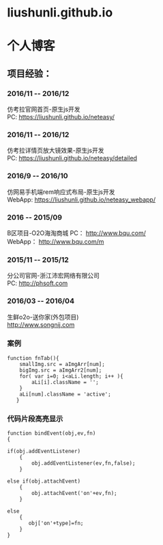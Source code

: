 # liushunli.github.io
个人博客
===================================

  
项目经验：
-----------------------------------
### 2016/11 -- 2016/12<br />
  仿考拉官网首页-原生js开发<br />
  PC: https://liushunli.github.io/neteasy/ <br />
  
### 2016/11 -- 2016/12
仿考拉详情页放大镜效果-原生js开发 <br />
PC: https://liushunli.github.io/neteasy/detailed <br />

### 2016/9 -- 2016/10 
仿网易手机端rem响应式布局-原生js开发<br />
WebApp: https://liushunli.github.io/neteasy_webapp/<br />

### 2016 -- 2015/09
B区项目-O2O海淘商城
PC： http://www.bqu.com/     <br/>
WebApp： http://www.bqu.com/m <br />

### 2015/11 -- 2015/12
分公司官网-浙江沛宏网络有限公司<br />
PC: http://phsoft.com<br />

### 2016/03 -- 2016/04
生鲜o2o-送你家(外包项目) <br />
http://www.songnij.com <br />
### 案例
    function fnTab(){
		smallImg.src = aImgArr[num];
		bigImg.src = aImgArr2[num];
		for( var i=0; i<aLi.length; i++ ){
			aLi[i].className = '';
		}
		aLi[num].className = 'active';
	   }


### 代码片段高亮显示

``` ev
function bindEvent(obj,ev,fn)
{
```
```ev
if(obj.addEventListener)
	{
		obj.addEventListener(ev,fn,false);
	}
```
```ev
else if(obj.attachEvent)
	{
		obj.attachEvent('on'+ev,fn);
	}
```
```ev
else
	{
       obj['on'+type]=fn;
	}
}
```

